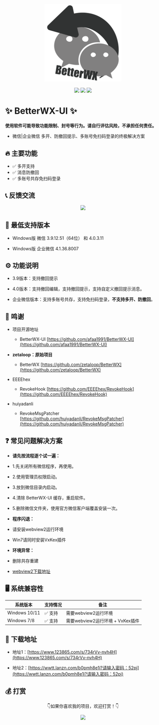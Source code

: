 <h3 align="center"><img src="https://raw.githubusercontent.com/afaa1991/BetterWX-UI/refs/heads/3.0.0/src-tauri/icons/128x128@2x.png" width="250px"></h3>

<p align="center">
  <img src="https://img.shields.io/badge/Platform-Windows-green">
  <img src="https://img.shields.io/github/stars/afaa1991/BetterWX-UI">
  <img src="https://img.shields.io/badge/WeChat-3.9~4.0-blue">
</p>

# ✨ BetterWX-UI ✨

**使用软件可能导致功能限制、封号等行为。请自行评估风险，不承担任何责任。**

- 微信|企业微信 多开、防撤回提示、多账号免扫码登录的终极解决方案

## 🔥 主要功能

- ✅ 多开支持
- ✅ 消息防撤回
- ✅ 多账号共存免扫码登录

## 📞 反馈交流

<p align="center"><img src="https://raw.githubusercontent.com/afaa1991/BetterWX-UI/3.0.0/assests/qq.png" width="320px"></p>

## 📌 最低支持版本

- Windows版 微信 3.9.12.51（64位） 和 4.0.3.11 

- Windows版 企业微信 4.1.36.8007

## ⚙️ 功能说明

- 3.9版本：支持撤回提示

- 4.0版本：支持撤回编辑，支持撤回提示，支持自定义撤回提示消息。

- 企业微信版本：支持多账号共存，支持免扫码登录，**不支持多开、防撤回**。

## 📜 鸣谢

- 项目开源地址
    - BetterWX-UI [https://github.com/afaa1991/BetterWX-UI](https://github.com/afaa1991/BetterWX-UI)

- **zetaloop：原始项目**
    - BetterWX [https://github.com/zetaloop/BetterWX](https://github.com/zetaloop/BetterWX)

- EEEEhex
    - RevokeHook [https://github.com/EEEEhex/RevokeHook](https://github.com/EEEEhex/RevokeHook)

- huiyadanli
    - RevokeMsgPatcher [https://github.com/huiyadanli/RevokeMsgPatcher](https://github.com/huiyadanli/RevokeMsgPatcher)

## ❓ 常见问题解决方案

- **请先按流程逐个试一遍：**
- 1.先关闭所有微信程序，再使用。
- 2.使用管理员权限启动。
- 3.放到微信目录内启动。
- 4.清除 BetterWX-UI 缓存，重启软件。
- 5.删除微信文件夹，使用官方微信客户端覆盖安装一次。

- **程序闪退：**
- 请安装webview2运行环境
- Win7请同时安装VxKex插件

- **环境异常：**
- 删除共存重建

- [webview2下载地址](https://developer.microsoft.com/zh-cn/microsoft-edge/webview2/?form=MA13LH#[tauri::command(async)]ownload)

## 🖥️ 系统兼容性

|    系统版本    |    支持情况    |        备注       |
|---------------|---------------|-------------------|
| Windows 10/11 |    ✅ 支持    | 需要webview2运行环境   |
| Windows 7/8   |    ✅ 支持  | 需要webview2运行环境 + VxKex插件 |

## 💾 下载地址

 - 地址1：[https://www.123865.com/s/734rVv-nvh4H](https://www.123865.com/s/734rVv-nvh4H)

 - 地址2：[https://wwtt.lanzn.com/b0pmh8e1i?请输入密码：52pj](https://wwtt.lanzn.com/b0pmh8e1i?请输入密码：52pj)

## 💰 打赏

<p align="center">👇如果你喜欢我的项目，欢迎打赏！👇</p>
<p align="center"><img src="https://raw.githubusercontent.com/afaa1991/afaa1991/master/assets/weixin.png" width="320px"></p>
